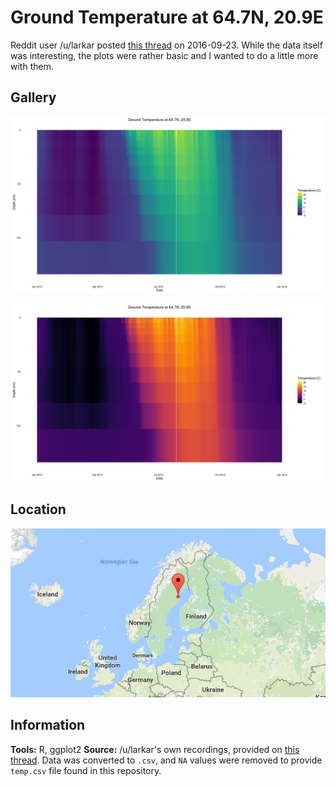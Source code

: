 # Ground Temperature at 64.7N, 20.9E

Reddit user /u/larkar posted [this thread](https://np.reddit.com/r/dataisbeautiful/comments/543isa/temperature_variation_at_different_depth_under/) on 2016-09-23. While the data itself was interesting, the plots were rather basic and I wanted to do a little more with them.

## Gallery
![Data using the Viridis Palette](https://raw.githubusercontent.com/zonination/ground_temp/master/viridis.png)

![Data using the Viridis-Inferno Palette](https://raw.githubusercontent.com/zonination/ground_temp/master/inferno.png)

## Location

![Location of 64.7N, 20.9E](https://raw.githubusercontent.com/zonination/ground_temp/master/location.png)

## Information

**Tools:** R, ggplot2
**Source:** /u/larkar's own recordings, provided on [this thread](https://www.reddit.com/r/dataisbeautiful/comments/543isa/temperature_variation_at_different_depth_under/d7z5f9c). Data was converted to `.csv`, and `NA` values were removed to provide `temp.csv` file found in this repository.

